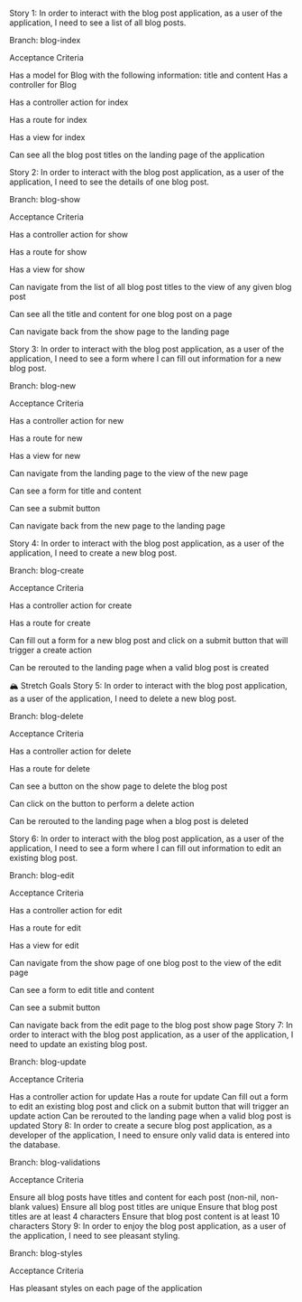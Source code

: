Story 1: In order to interact with the blog post application, as a user of the application, I need to see a list of all blog posts.

<!-- complete -->

Branch: blog-index

Acceptance Criteria

Has a model for Blog with the following information: title and content
Has a controller for Blog

<!-- complete -->

Has a controller action for index

<!-- complete -->

Has a route for index

<!-- complete -->

Has a view for index

<!-- complete -->

Can see all the blog post titles on the landing page of the application

<!-- complete -->

Story 2: In order to interact with the blog post application, as a user of the application, I need to see the details of one blog post.

Branch: blog-show

Acceptance Criteria

Has a controller action for show

<!-- complte -->

Has a route for show

<!-- complte -->

Has a view for show

<!-- complte -->

Can navigate from the list of all blog post titles to the view of any given blog post

<!-- complte -->

Can see all the title and content for one blog post on a page

<!-- complte -->

Can navigate back from the show page to the landing page

<!-- complte -->

Story 3: In order to interact with the blog post application, as a user of the application, I need to see a form where I can fill out information for a new blog post.

<!-- complte -->

Branch: blog-new

Acceptance Criteria

Has a controller action for new

<!-- complte -->

Has a route for new

<!-- complte -->

Has a view for new

<!-- complte -->

Can navigate from the landing page to the view of the new page

<!-- complte -->

Can see a form for title and content

<!-- complte -->

Can see a submit button

<!-- complte -->

Can navigate back from the new page to the landing page

<!-- complte -->

Story 4: In order to interact with the blog post application, as a user of the application, I need to create a new blog post.

Branch: blog-create

Acceptance Criteria

Has a controller action for create

<!-- complte -->

Has a route for create

<!-- complte -->

Can fill out a form for a new blog post and click on a submit button that will trigger a create action

<!-- complte -->

Can be rerouted to the landing page when a valid blog post is created

<!-- complte -->

🏔 Stretch Goals
Story 5: In order to interact with the blog post application, as a user of the application, I need to delete a new blog post.

<!-- complte -->

Branch: blog-delete

Acceptance Criteria

Has a controller action for delete

<!-- complte -->

Has a route for delete

<!-- complte -->

Can see a button on the show page to delete the blog post

<!-- complte -->

Can click on the button to perform a delete action

<!-- complte -->

Can be rerouted to the landing page when a blog post is deleted

<!-- complte -->

Story 6: In order to interact with the blog post application, as a user of the application, I need to see a form where I can fill out information to edit an existing blog post.

<!-- complte -->

Branch: blog-edit

Acceptance Criteria

Has a controller action for edit

<!-- complte -->

Has a route for edit

<!-- complte -->

Has a view for edit

Can navigate from the show page of one blog post to the view of the edit page

Can see a form to edit title and content

Can see a submit button

Can navigate back from the edit page to the blog post show page
Story 7: In order to interact with the blog post application, as a user of the application, I need to update an existing blog post.

Branch: blog-update

Acceptance Criteria

Has a controller action for update
Has a route for update
Can fill out a form to edit an existing blog post and click on a submit button that will trigger an update action
Can be rerouted to the landing page when a valid blog post is updated
Story 8: In order to create a secure blog post application, as a developer of the application, I need to ensure only valid data is entered into the database.

Branch: blog-validations

Acceptance Criteria

Ensure all blog posts have titles and content for each post (non-nil, non-blank values)
Ensure all blog post titles are unique
Ensure that blog post titles are at least 4 characters
Ensure that blog post content is at least 10 characters
Story 9: In order to enjoy the blog post application, as a user of the application, I need to see pleasant styling.

Branch: blog-styles

Acceptance Criteria

Has pleasant styles on each page of the application
